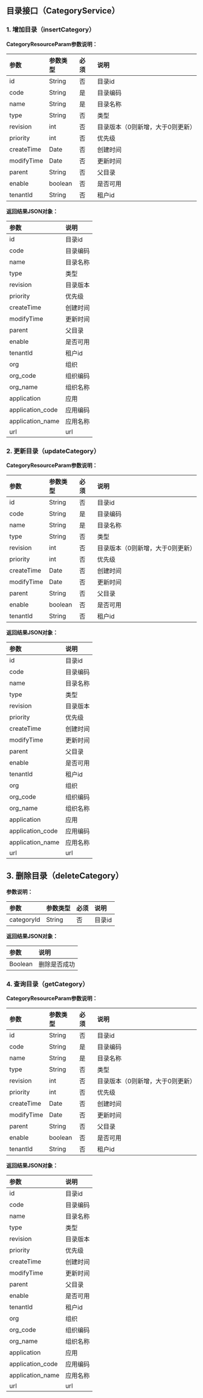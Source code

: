 ## 目录接口（CategoryService）

### 1. 增加目录（insertCategory）

**CategoryResourceParam参数说明：**

| **参数** | **参数类型** | **必须** | **说明** |
| :--- | :--- | :--- | :--- |
| id | String | 否 | 目录id |
| code | String | 是 | 目录编码 |
| name | String | 是 | 目录名称 |
| type | String | 否 | 类型 |
| revision | int | 否 | 目录版本（0则新增，大于0则更新） |
| priority | int | 否 | 优先级 |
| createTime | Date | 否 | 创建时间 |
| modifyTime | Date | 否 | 更新时间 |
| parent | String | 否 | 父目录 |
| enable | boolean | 否 | 是否可用 |
| tenantId | String | 否 | 租户id |

**返回结果JSON对象：**

| **参数** | **说明** |
| :--- | :--- |
| id | 目录id |
| code | 目录编码 |
| name | 目录名称 |
| type | 类型 |
| revision | 目录版本 |
| priority | 优先级 |
| createTime | 创建时间 |
| modifyTime | 更新时间 |
| parent | 父目录 |
| enable | 是否可用 |
| tenantId | 租户id |
| org | 组织 |
| org\_code | 组织编码 |
| org\_name | 组织名称 |
| application | 应用 |
| application\_code | 应用编码 |
| application\_name | 应用名称 |
| url | url |

### 

### 2. 更新目录（updateCategory）

**CategoryResourceParam参数说明：**

| **参数** | **参数类型** | **必须** | **说明** |
| :--- | :--- | :--- | :--- |
| id | String | 否 | 目录id |
| code | String | 是 | 目录编码 |
| name | String | 是 | 目录名称 |
| type | String | 否 | 类型 |
| revision | int | 否 | 目录版本（0则新增，大于0则更新） |
| priority | int | 否 | 优先级 |
| createTime | Date | 否 | 创建时间 |
| modifyTime | Date | 否 | 更新时间 |
| parent | String | 否 | 父目录 |
| enable | boolean | 否 | 是否可用 |
| tenantId | String | 否 | 租户id |

**返回结果JSON对象：**

| **参数** | **说明** |
| :--- | :--- |
| id | 目录id |
| code | 目录编码 |
| name | 目录名称 |
| type | 类型 |
| revision | 目录版本 |
| priority | 优先级 |
| createTime | 创建时间 |
| modifyTime | 更新时间 |
| parent | 父目录 |
| enable | 是否可用 |
| tenantId | 租户id |
| org | 组织 |
| org\_code | 组织编码 |
| org\_name | 组织名称 |
| application | 应用 |
| application\_code | 应用编码 |
| application\_name | 应用名称 |
| url | url |

## 3. 删除目录（deleteCategory）

**参数说明：**

| **参数** | **参数类型** | **必须** | **说明** |
| :--- | :--- | :--- | :--- |
| categoryId | String | 否 | 目录id |

**返回结果JSON对象：**

| **参数** | **说明** |
| :--- | :--- |
| Boolean | 删除是否成功 |

### 

### 4. 查询目录（getCategory）

**CategoryResourceParam参数说明：**

| **参数** | **参数类型** | **必须** | **说明** |
| :--- | :--- | :--- | :--- |
| id | String | 否 | 目录id |
| code | String | 是 | 目录编码 |
| name | String | 是 | 目录名称 |
| type | String | 否 | 类型 |
| revision | int | 否 | 目录版本（0则新增，大于0则更新） |
| priority | int | 否 | 优先级 |
| createTime | Date | 否 | 创建时间 |
| modifyTime | Date | 否 | 更新时间 |
| parent | String | 否 | 父目录 |
| enable | boolean | 否 | 是否可用 |
| tenantId | String | 否 | 租户id |

**返回结果JSON对象：**

| **参数** | **说明** |
| :--- | :--- |
| id | 目录id |
| code | 目录编码 |
| name | 目录名称 |
| type | 类型 |
| revision | 目录版本 |
| priority | 优先级 |
| createTime | 创建时间 |
| modifyTime | 更新时间 |
| parent | 父目录 |
| enable | 是否可用 |
| tenantId | 租户id |
| org | 组织 |
| org\_code | 组织编码 |
| org\_name | 组织名称 |
| application | 应用 |
| application\_code | 应用编码 |
| application\_name | 应用名称 |
| url | url |



